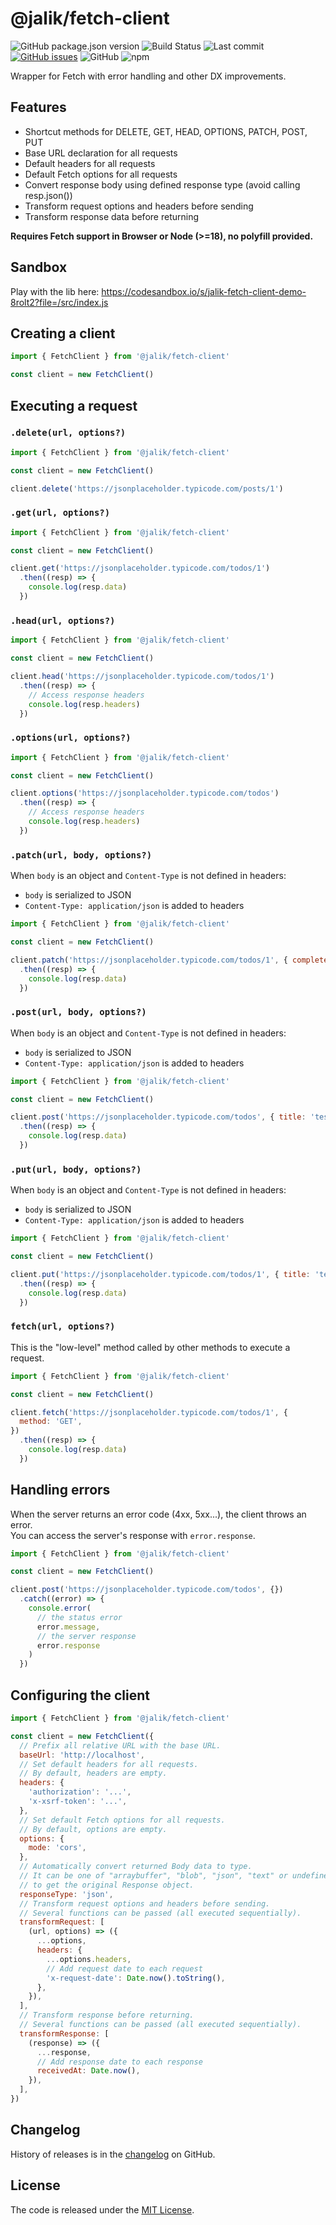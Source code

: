 # @jalik/fetch-client

![GitHub package.json version](https://img.shields.io/github/package-json/v/jalik/js-fetch-client.svg)
![Build Status](https://github.com/jalik/js-fetch-client/actions/workflows/node.js.yml/badge.svg)
![Last commit](https://img.shields.io/github/last-commit/jalik/js-fetch-client.svg)
[![GitHub issues](https://img.shields.io/github/issues/jalik/js-fetch-client.svg)](https://github.com/jalik/js-fetch-client/issues)
![GitHub](https://img.shields.io/github/license/jalik/js-fetch-client.svg)
![npm](https://img.shields.io/npm/dt/@jalik/js-fetch-client.svg)

Wrapper for Fetch with error handling and other DX improvements.

## Features

* Shortcut methods for DELETE, GET, HEAD, OPTIONS, PATCH, POST, PUT
* Base URL declaration for all requests
* Default headers for all requests
* Default Fetch options for all requests
* Convert response body using defined response type (avoid calling resp.json())
* Transform request options and headers before sending
* Transform response data before returning

**Requires Fetch support in Browser or Node (>=18), no polyfill provided.**

## Sandbox

Play with the lib here:
https://codesandbox.io/s/jalik-fetch-client-demo-8rolt2?file=/src/index.js

## Creating a client

```js
import { FetchClient } from '@jalik/fetch-client'

const client = new FetchClient()
```

## Executing a request

### `.delete(url, options?)`

```js
import { FetchClient } from '@jalik/fetch-client'

const client = new FetchClient()

client.delete('https://jsonplaceholder.typicode.com/posts/1')
```

### `.get(url, options?)`

```js
import { FetchClient } from '@jalik/fetch-client'

const client = new FetchClient()

client.get('https://jsonplaceholder.typicode.com/todos/1')
  .then((resp) => {
    console.log(resp.data)
  })
```

### `.head(url, options?)`

```js
import { FetchClient } from '@jalik/fetch-client'

const client = new FetchClient()

client.head('https://jsonplaceholder.typicode.com/todos/1')
  .then((resp) => {
    // Access response headers
    console.log(resp.headers)
  })
```

### `.options(url, options?)`

```js
import { FetchClient } from '@jalik/fetch-client'

const client = new FetchClient()

client.options('https://jsonplaceholder.typicode.com/todos')
  .then((resp) => {
    // Access response headers
    console.log(resp.headers)
  })
```

### `.patch(url, body, options?)`

When `body` is an object and `Content-Type` is not defined in headers:
* `body` is serialized to JSON
* `Content-Type: application/json` is added to headers

```js
import { FetchClient } from '@jalik/fetch-client'

const client = new FetchClient()

client.patch('https://jsonplaceholder.typicode.com/todos/1', { completed: true })
  .then((resp) => {
    console.log(resp.data)
  })
```

### `.post(url, body, options?)`

When `body` is an object and `Content-Type` is not defined in headers:
* `body` is serialized to JSON
* `Content-Type: application/json` is added to headers

```js
import { FetchClient } from '@jalik/fetch-client'

const client = new FetchClient()

client.post('https://jsonplaceholder.typicode.com/todos', { title: 'test' })
  .then((resp) => {
    console.log(resp.data)
  })
```

### `.put(url, body, options?)`

When `body` is an object and `Content-Type` is not defined in headers:
* `body` is serialized to JSON
* `Content-Type: application/json` is added to headers

```js
import { FetchClient } from '@jalik/fetch-client'

const client = new FetchClient()

client.put('https://jsonplaceholder.typicode.com/todos/1', { title: 'test' })
  .then((resp) => {
    console.log(resp.data)
  })
```

### `fetch(url, options?)`

This is the "low-level" method called by other methods to execute a request.

```js
import { FetchClient } from '@jalik/fetch-client'

const client = new FetchClient()

client.fetch('https://jsonplaceholder.typicode.com/todos/1', {
  method: 'GET',
})
  .then((resp) => {
    console.log(resp.data)
  })
```

## Handling errors

When the server returns an error code (4xx, 5xx...), the client throws an error.  
You can access the server's response with `error.response`.

```js
import { FetchClient } from '@jalik/fetch-client'

const client = new FetchClient()

client.post('https://jsonplaceholder.typicode.com/todos', {})
  .catch((error) => {
    console.error(
      // the status error
      error.message,
      // the server response
      error.response
    )
  })
```

## Configuring the client 

```js
import { FetchClient } from '@jalik/fetch-client'

const client = new FetchClient({
  // Prefix all relative URL with the base URL.
  baseUrl: 'http://localhost',
  // Set default headers for all requests.
  // By default, headers are empty.
  headers: {
    'authorization': '...',
    'x-xsrf-token': '...',
  },
  // Set default Fetch options for all requests.
  // By default, options are empty.
  options: {
    mode: 'cors',
  },
  // Automatically convert returned Body data to type.
  // It can be one of "arraybuffer", "blob", "json", "text" or undefined
  // to get the original Response object.
  responseType: 'json',
  // Transform request options and headers before sending.
  // Several functions can be passed (all executed sequentially).
  transformRequest: [
    (url, options) => ({
      ...options,
      headers: {
        ...options.headers,
        // Add request date to each request
        'x-request-date': Date.now().toString(),
      },
    }),
  ],
  // Transform response before returning.
  // Several functions can be passed (all executed sequentially).
  transformResponse: [
    (response) => ({
      ...response,
      // Add response date to each response
      receivedAt: Date.now(),
    }),
  ],
})
```

## Changelog

History of releases is in the [changelog](./CHANGELOG.md) on GitHub.

## License

The code is released under the [MIT License](http://www.opensource.org/licenses/MIT).
